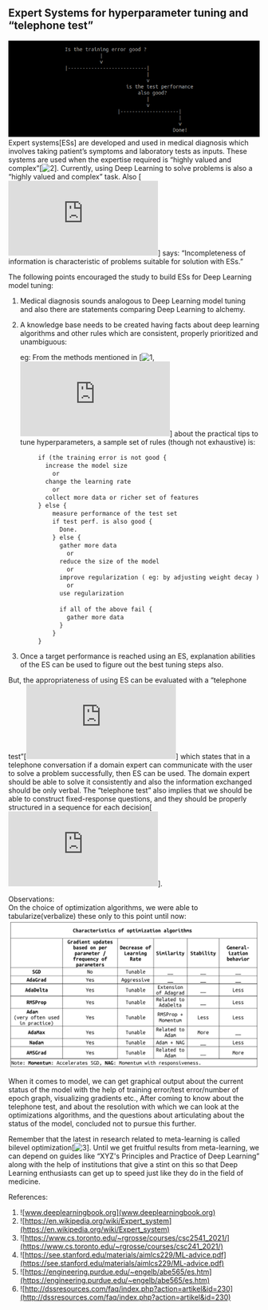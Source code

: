 ## Expert Systems for hyperparameter tuning and “telephone test”
![](es/expert_sys1.png)
Expert systems[ESs] are developed and used in medical diagnosis which involves taking patient’s symptoms and laboratory tests as inputs. These systems are used when the expertise required is “highly valued and complex”[![2](https://en.wikipedia.org/wiki/Expert_system)]. Currently, using Deep Learning to solve problems is also a “highly valued and complex” task. Also [![5](https://engineering.purdue.edu/~engelb/abe565/es.htm)] says: “Incompleteness of information is characteristic of problems suitable for solution with ESs.”

The following points encouraged the study to build ESs for Deep Learning model tuning:

1. Medical diagnosis sounds analogous to Deep  Learning model tuning and also there are statements comparing Deep Learning to alchemy.
2. A knowledge base needs to be created having facts about deep learning algorithms and other rules which are consistent, properly prioritized and unambiguous:

   eg: From the methods mentioned in [![1]((www.deeplearningbook.org)), ![4](https://see.stanford.edu/materials/aimlcs229/ML-advice.pdf)] about the practical tips to tune hyperparameters, a sample set of rules (though not exhaustive) is:
           
            
            if (the training error is not good {
              increase the model size
                or
              change the learning rate
                or
              collect more data or richer set of features
            } else {
                measure performance of the test set
                if test perf. is also good {
                  Done.
                } else {
                  gather more data
                    or
                  reduce the size of the model
                    or
                  improve regularization ( eg: by adjusting weight decay )
                    or 
                  use regularization
                  
                  if all of the above fail {
                    gather more data
                  }
                }
            }
 
 3. Once a target performance is reached using an ES, explanation abilities of the ES can be used to figure out the best tuning steps also.

But, the appropriateness of using ES can be evaluated with a “telephone test”[![5](https://engineering.purdue.edu/~engelb/abe565/es.htm)] which states that in a telephone conversation if a domain expert can communicate with the user to solve a problem successfully, then ES can be used. The domain expert should be able to solve it consistently and also the information exchanged should be only verbal.  The “telephone test” also implies that we should be able to construct fixed-response questions, and they should be properly structured in a sequence for each decision[![6](http://dssresources.com/faq/index.php?action=artikel&id=230)].

Observations:  
On the choice of optimization algorithms, we were able to tabularize(verbalize) these only to this point until now:
![](es/optimization_algorithm_v2.png)

When it comes to model, we can get graphical output about the current status of the model with the help of training error/test error/number of epoch graph, visualizing gradients etc.,
After coming to know about the telephone test, and about the resolution with which we can look at the optimizations algorithms, and the questions about articulating about the status of the model,  concluded not to pursue this further.  

Remember that the latest in research related to meta-learning is called bilevel optimization[![3](https://www.cs.toronto.edu/~rgrosse/courses/csc2541_2021/)]. Until we get fruitful results from meta-learning,  we can depend on guides like “XYZ's Principles and Practice of Deep Learning” along with the help of institutions that give a stint on this so that Deep Learning enthusiasts can get up to speed just like they do in the field of medicine.

References: 
1) ![www.deeplearningbook.org](www.deeplearningbook.org)
2) ![https://en.wikipedia.org/wiki/Expert_system](https://en.wikipedia.org/wiki/Expert_system)
3) ![https://www.cs.toronto.edu/~rgrosse/courses/csc2541_2021/](https://www.cs.toronto.edu/~rgrosse/courses/csc241_2021/)
4) ![https://see.stanford.edu/materials/aimlcs229/ML-advice.pdf](https://see.stanford.edu/materials/aimlcs229/ML-advice.pdf)
5) ![https://engineering.purdue.edu/~engelb/abe565/es.htm](https://engineering.purdue.edu/~engelb/abe565/es.htm)
6) ![http://dssresources.com/faq/index.php?action=artikel&id=230](http://dssresources.com/faq/index.php?action=artikel&id=230)
